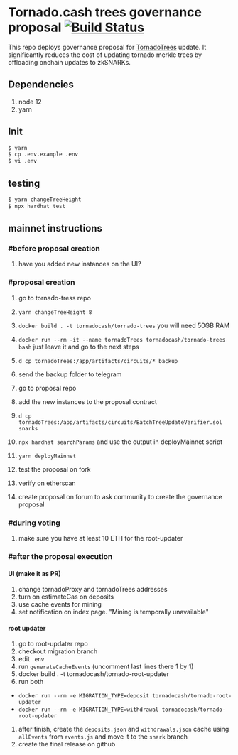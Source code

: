 # Tornado.cash trees governance proposal [![Build Status](https://github.com/tornadocash/tornado-trees-proposal/workflows/build/badge.svg)](https://github.com/tornadocash/tornado-trees-proposal/actions)

This repo deploys governance proposal for [TornadoTrees](https://github.com/tornadocash/tornado-trees) update. It significantly reduces the cost of updating tornado merkle trees by offloading onchain updates to zkSNARKs.

## Dependencies

1. node 12
2. yarn

## Init

```bash
$ yarn
$ cp .env.example .env
$ vi .env
```

## testing

```bash
$ yarn changeTreeHeight
$ npx hardhat test
```

## mainnet instructions

### #before proposal creation

1. have you added new instances on the UI?

### #proposal creation

1. go to tornado-tress repo
1. `yarn changeTreeHeight 8`
1. `docker build . -t tornadocash/tornado-trees` you will need 50GB RAM
1. `docker run --rm -it --name tornadoTrees tornadocash/tornado-trees bash` just leave it and go to the next steps
1. `d cp tornadoTrees:/app/artifacts/circuits/* backup`
1. send the backup folder to telegram

1. go to proposal repo
1. add the new instances to the proposal contract
1. `d cp tornadoTrees:/app/artifacts/circuits/BatchTreeUpdateVerifier.sol snarks`
1. `npx hardhat searchParams` and use the output in deployMainnet script
1. `yarn deployMainnet`
1. test the proposal on fork
1. verify on etherscan
1. create proposal on forum to ask community to create the governance proposal

### #during voting

1. make sure you have at least 10 ETH for the root-updater

### #after the proposal execution

#### UI (make it as PR)

1. change tornadoProxy and tornadoTrees addresses
1. turn on estimateGas on deposits
1. use cache events for mining
1. set notification on index page. "Mining is temporally unavailable"

#### root updater

1. go to root-updater repo
1. checkout migration branch
1. edit `.env`
1. run `generateCacheEvents` (uncomment last lines there 1 by 1)
1. docker build . -t tornadocash/tornado-root-updater
1. run both

- `docker run --rm -e MIGRATION_TYPE=deposit tornadocash/tornado-root-updater`
- `docker run --rm -e MIGRATION_TYPE=withdrawal tornadocash/tornado-root-updater`

1. after finish, create the `deposits.json` and `withdrawals.json` cache using `allEvents` from `events.js` and move it to the `snark` branch
1. create the final release on github
